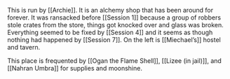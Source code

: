 This is run by [[Archie]]. It is an alchemy shop that has been around for forever. It was ransacked before [[Session 1]] because a group of robbers stole crates from the store, things got knocked over and glass was broken. Everything seemed to be fixed by [[Session 4]] and it seems as though nothing had happened by [[Session 7]]. On the left is [[Miechael’s]] hostel and tavern.

This place is frequented by [[Ogan the Flame Shell]], [[Lizee (in jail)]], and [[Nahran Umbra]] for supplies and moonshine. 
